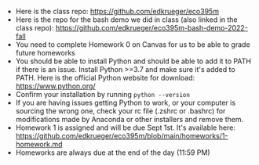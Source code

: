 * Here is the class repo: https://github.com/edkrueger/eco395m
* Here is the repo for the bash demo we did in class (also linked in the class repo): https://github.com/edkrueger/eco395m-bash-demo-2022-fall
* You need to complete Homework 0 on Canvas for us to be able to grade future homeworks
* You should be able to install Python and should be able to add it to PATH if there is an issue. Install Python >=3.7 and make sure it's added to PATH. Here is the official Python website for download: https://www.python.org/
* Confirm your installation by running `python --version` 
* If you are having issues getting Python to work, or your computer is sourcing the wrong one, check your rc file (.zshrc or .bashrc) for modifications made by Anaconda or other installers and remove them.
* Homework 1 is assigned and will be due Sept 1st. It's available here: https://github.com/edkrueger/eco395m/blob/main/homeworks/1-homework.md
* Homeworks are always due at the end of the day (11:59 PM)

